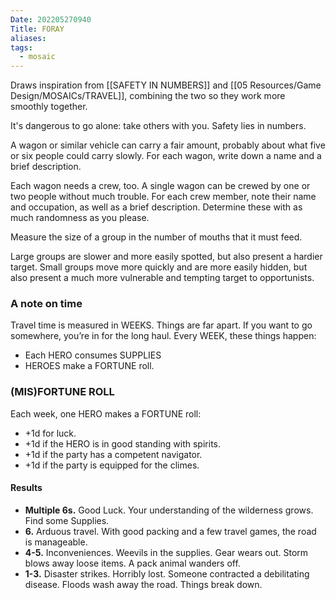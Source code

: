 ```yaml
---
Date: 202205270940
Title: FORAY
aliases: 
tags:
  - mosaic
---
```

Draws inspiration from [[SAFETY IN NUMBERS]] and [[05 Resources/Game Design/MOSAICs/TRAVEL]], combining the two so they work more smoothly together.

It's dangerous to go alone: take others with you. Safety lies in numbers.

A wagon or similar vehicle can carry a fair amount, probably about what five or six people could carry slowly. For each wagon, write down a name and a brief description.

Each wagon needs a crew, too. A single wagon can be crewed by one or two people without much trouble. For each crew member, note their name and occupation, as well as a brief description. Determine these with as much randomness as you please.

Measure the size of a group in the number of mouths that it must feed.

Large groups are slower and more easily spotted, but also present a hardier target. Small groups move more quickly and are more easily hidden, but also present a much more vulnerable and tempting target to opportunists.

### A note on time
Travel time is measured in WEEKS. Things are far apart. If you want to go somewhere, you’re in for the long haul. Every WEEK, these things happen:
- Each HERO consumes SUPPLIES
- HEROES make a FORTUNE roll.

### (MIS)FORTUNE ROLL
Each week, one HERO makes a FORTUNE roll:
- +1d for luck.
- +1d if the HERO is in good standing with spirits.
- +1d if the party has a competent navigator.
- +1d if the party is equipped for the climes.

#### Results
- **Multiple 6s.** Good Luck. Your understanding of the wilderness grows. Find some Supplies.
- **6.** Arduous travel. With good packing and a few travel games, the road is manageable.
- **4-5.** Inconveniences. Weevils in the supplies. Gear wears out. Storm blows away loose items. A pack animal wanders off.
- **1-3.** Disaster strikes. Horribly lost. Someone contracted a debilitating disease. Floods wash away the road. Things break down.